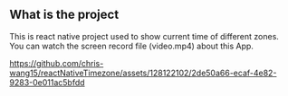 ## What is the project
This is react native project used to show current time of different zones.<br>
You can watch the screen record file (video.mp4) about this App.<br>

https://github.com/chris-wang15/reactNativeTimezone/assets/128122102/2de50a66-ecaf-4e82-9283-0e011ac5bfdd

